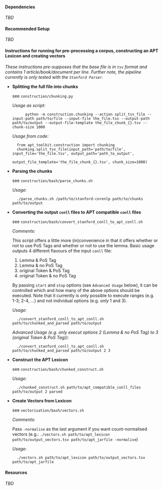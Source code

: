 
#### Dependencies
	
_TBD_

#### Recommended Setup
	
_TBD_

#### Instructions for running for pre-processing a corpus, constructing an APT Lexicon and creating vectors

_These instructions pre-supposes that the base file is in `tsv` format and contains 1 article/book/document per line._
_Further note, the pipeline currently is only tested with the `Stanford Parser`._


* **Splitting the full file into chunks**

	see `construction/chunking.py`
	
	_Usage as script:_
	
			python -m construction.chunking --action split_tsv_file --input-path path/to/file --input-file the_file.tsv --output-path path/to/output --output-file-template the_file_chunk_{}.tsv --chunk-size 1000
	
	_Usage from code:_
		
		from apt_toolkit.construction import chunking
		chunking.split_tsv_file(input_path='path/to/file', input_file='the_file.tsv', output_path='path_to_output',
								output_file_template='the_file_chunk_{}.tsv', chunk_size=1000)

* **Parsing the chunks**

	see `construction/bash/parse_chunks.sh`
	
	_Usage:_
		
		./parse_chunks.sh /path/to/stanford-corenlp path/to/chunks path/to/output
		
* **Converting the output `conll` files to APT compatible `conll` files**
	
	see `construction/bash/convert_stanford_conll_to_apt_conll.sh`
	
	_Comments:_
	
	This script offers a little more (in)convenience in that it offers whether or not to use PoS Tags and whether or not to use the lemma. Basic usage outputs 4 different flavours of the input `conll` file:
	
	1. Lemma & PoS Tag
	2. Lemma & no PoS Tag
	3. original Token & PoS Tag
	4. original Token & no PoS Tag
	
	By passing `start` and `stop` options (see `Advanced Usage` below), it can be controlled which and how many of the above options should be executed. Note that it currently is only possible to execute ranges (e.g. 1-3; 2-4, ...) and not individual options (e.g. _only_ 1 and 3).
	
	_Usage:_
	
		./convert_stanford_conll_to_apt_conll.sh path/to/chunked_and_parsed path/to/output
		
	_Advanced Usage (e.g. only execut options 2 (Lemma & no PoS Tag) to 3 (original Token & PoS Tag)):_
	
		./convert_stanford_conll_to_apt_conll.sh path/to/chunked_and_parsed path/to/output 2 3

* **Construct the APT Lexicon**
	
	see `construction/bash/chunked_construct.sh`
	
	_Usage:_ 
		
		./chunked_construct.sh path/to/apt_compatible_conll_files path/to/output 2 parsed
		
* **Create Vectors from Lexicon**
	
	see `vectorisation/bash/vectors.sh`
	
	_Comments:_
	
	Pass `-normalise` as the last argument if you want count-normalised vectors (e.g.: `./vectors.sh path/to/apt_lexicon path/to/output_vectors.tsv path/to/apt_jarfile -normalise`)
	
	_Usage:_
	
		./vectors.sh path/to/apt_lexicon path/to/output_vectors.tsv path/to/apt_jarfile

#### Resources
	
_TBD_